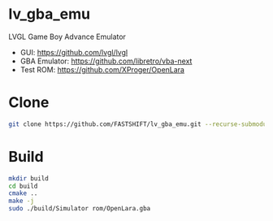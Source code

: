 # lv_gba_emu
LVGL Game Boy Advance Emulator
* GUI: https://github.com/lvgl/lvgl
* GBA Emulator: https://github.com/libretro/vba-next
* Test ROM: https://github.com/XProger/OpenLara

# Clone
```bash
git clone https://github.com/FASTSHIFT/lv_gba_emu.git --recurse-submodules
```

# Build
```bash
mkdir build
cd build
cmake ..
make -j
sudo ./build/Simulator rom/OpenLara.gba
```
